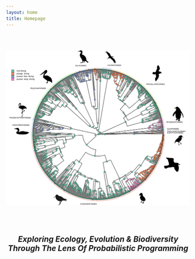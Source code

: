 ```yaml
---
layout: home
title: Homepage 
---
```

<br />
<br />

![Diving](/docs/assets/images/4-state.svg)

<br />
<br />

<h2 style="text-align: center;"><i>Exploring Ecology, Evolution & Biodiversity Through The Lens Of Probabilistic Programming</i></h2>